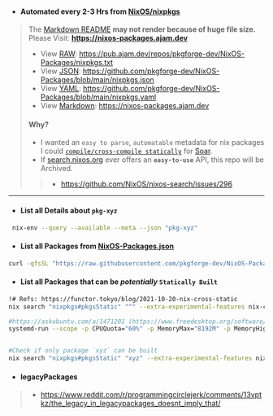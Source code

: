 
- #### Automated every 2-3 Hrs from [NixOS/nixpkgs](https://github.com/NixOS/nixpkgs)
> The [Markdown README](https://github.com/pkgforge-dev/NixOS-Packages/blob/main/README.md) **may not render because of huge file size.** Please Visit: **https://nixos-packages.ajam.dev**
> - View [RAW](https://pub.ajam.dev/repos/pkgforge-dev/NixOS-Packages/nixpkgs.txt): https://pub.ajam.dev/repos/pkgforge-dev/NixOS-Packages/nixpkgs.txt
> - View [JSON](https://github.com/pkgforge-dev/NixOS-Packages/blob/main/nixpkgs.json): https://github.com/pkgforge-dev/NixOS-Packages/blob/main/nixpkgs.json
> - View [YAML](https://github.com/pkgforge-dev/NixOS-Packages/blob/main/nixpkgs.yaml): https://github.com/pkgforge-dev/NixOS-Packages/blob/main/nixpkgs.yaml
> - View [Markdown](https://nixos-packages.ajam.dev): https://nixos-packages.ajam.dev
> #### Why?
> - I wanted an `easy to parse`, `automatable` metadata for nix packages I could [`compile/cross-compile statically`](https://github.com/pkgforge/soarpkgs) for [Soar](https://github.com/pkgforge/soar).
> - If [search.nixos.org](https://github.com/NixOS/nixos-search) ever offers an **`easy-to-use`** API, this repo will be Archived.
> > - https://github.com/NixOS/nixos-search/issues/296
---
- #### List all Details about `pkg-xyz`
```bash
 nix-env --query --available --meta --json "pkg-xyz"
```

- #### List all Packages from [NixOS-Packages.json](https://raw.githubusercontent.com/pkgforge-dev/NixOS-Packages/refs/heads/main/nixpkgs.json)
```bash
curl -qfsSL "https://raw.githubusercontent.com/pkgforge-dev/NixOS-Packages/refs/heads/main/nixpkgs.json" | jq -r '.[] | .pname' | sort -u
```

- #### List all Packages that can be _potentially_ `Statically Built`
```bash
!# Refs: https://functor.tokyo/blog/2021-10-20-nix-cross-static
nix search "nixpkgs#pkgsStatic" "^" --extra-experimental-features nix-command --extra-experimental-features flakes --refresh --quiet

#https://askubuntu.com/a/1471201 (https://www.freedesktop.org/software/systemd/man/latest/systemd.resource-control.html)
systemd-run --scope -p CPUQuota="60%" -p MemoryMax="8192M" -p MemoryHigh="4096M" --user nix search "nixpkgs#pkgsStatic" "^" --extra-experimental-features nix-command --extra-experimental-features flakes --refresh --quiet


#Check if only package `xyz` can be built
nix search "nixpkgs#pkgsStatic" "xyz" --extra-experimental-features nix-command --extra-experimental-features flakes --refresh --quiet
```

- #### legacyPackages
> - https://www.reddit.com/r/programmingcirclejerk/comments/13vptkz/the_legacy_in_legacypackages_doesnt_imply_that/
